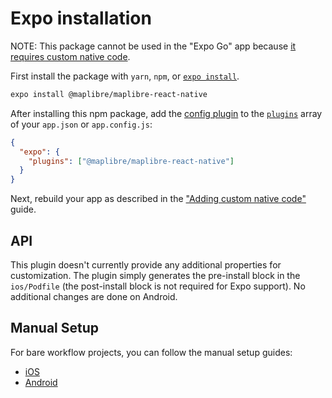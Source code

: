 # Expo installation

NOTE: This package cannot be used in the "Expo Go" app because [it requires custom native code](https://docs.expo.io/workflow/customizing/).

First install the package with `yarn`, `npm`, or [`expo install`](https://docs.expo.io/workflow/expo-cli/#expo-install).

```sh
expo install @maplibre/maplibre-react-native
```

After installing this npm package, add the [config plugin](https://docs.expo.io/guides/config-plugins/) to the [`plugins`](https://docs.expo.io/versions/latest/config/app/#plugins) array of your `app.json` or `app.config.js`:

```json
{
  "expo": {
    "plugins": ["@maplibre/maplibre-react-native"]
  }
}
```

Next, rebuild your app as described in the ["Adding custom native code"](https://docs.expo.io/workflow/customizing/) guide.

## API

This plugin doesn't currently provide any additional properties for customization. The plugin simply generates the pre-install block in the `ios/Podfile` (the post-install block is not required for Expo support). No additional changes are done on Android.

## Manual Setup

For bare workflow projects, you can follow the manual setup guides:

- [iOS](/ios/install.md)
- [Android](/android/install.md)
